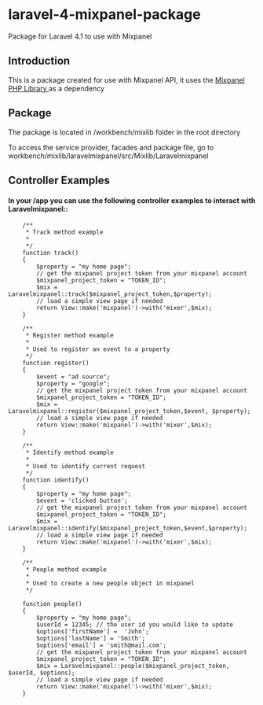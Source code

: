 laravel-4-mixpanel-package
==========================

Package for Laravel 4.1 to use with Mixpanel

<h2> Introduction</h2>

<p> This is a package created for use with Mixpanel API, it uses the <a href="https://github.com/mixpanel/mixpanel-php">Mixpanel PHP Library </a> as a dependency  </p> 


<h2> Package </h2>

<p> The package is located in /workbench/mixlib folder in the root directory </p>
<p> To access the service provider, facades and package file, go to workbench/mixlib/laravelmixpanel/src/Mixlib/Laravelmixpanel
</p>



<h2> Controller Examples </h2>

<h4> In your /app you can use the following controller examples to interact with Laravelmixpanel::</h4>

			
		/**
		 * Track method example
		 *
		 */		
		function track()
		{
			$property = "my home page";
			// get the mixpanel project token from your mixpanel account
			$mixpanel_project_token = "TOKEN_ID";
			$mix = Laravelmixpanel::track($mixpanel_project_token,$property);
			// load a simple view page if needed
			return View::make('mixpanel')->with('mixer',$mix);	
		}
		
		/**
		 * Register method example
		 *
		 * Used to register an event to a property
		 */		
		function register()
		{
			$event = "ad source";
			$property = "google";
			// get the mixpanel project token from your mixpanel account
			$mixpanel_project_token = "TOKEN_ID";
			$mix = Laravelmixpanel::register($mixpanel_project_token,$event, $property);
			// load a simple view page if needed
			return View::make('mixpanel')->with('mixer',$mix);	
		}	
		
		/**
		 * Identify method example
		 *
		 * Used to identify current request
		 */				
		function identify()
		{
			$property = "my home page";
			$event = 'clicked button';
			// get the mixpanel project token from your mixpanel account
			$mixpanel_project_token = "TOKEN_ID";
			$mix = Laravelmixpanel::identify($mixpanel_project_token,$event,$property);
			// load a simple view page if needed
			return View::make('mixpanel')->with('mixer',$mix);	
		}
		
		/**
		 * People method example
		 *
		 * Used to create a new people object in mixpanel
		 */		
		
		function people()
		{
			$property = "my home page";
			$userId = 12345; // the user id you would like to update
			$options['firstName'] =  'John';
			$options['lastName'] = 'Smith';
			$options['email'] = 'smith@mail.com';
			// get the mixpanel project token from your mixpanel account
			$mixpanel_project_token = "TOKEN_ID";
			$mix = Laravelmixpanel::people($mixpanel_project_token, $userId, $options);
			// load a simple view page if needed
			return View::make('mixpanel')->with('mixer',$mix);	
		}
